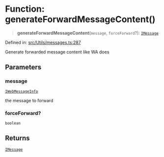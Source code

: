 # Function: generateForwardMessageContent()

> **generateForwardMessageContent**(`message`, `forceForward`?): [`IMessage`](../namespaces/proto/interfaces/IMessage.md)

Defined in: [src/Utils/messages.ts:287](https://github.com/Fokusdotid/Baileys/blob/a954da2ee3c892812cf9528a5a214092693c872f/src/Utils/messages.ts#L287)

Generate forwarded message content like WA does

## Parameters

### message

[`IWebMessageInfo`](../namespaces/proto/interfaces/IWebMessageInfo.md)

the message to forward

### forceForward?

`boolean`

## Returns

[`IMessage`](../namespaces/proto/interfaces/IMessage.md)
